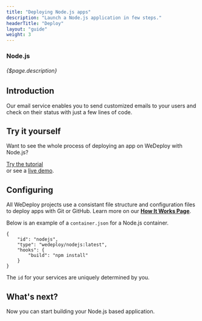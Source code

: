 ```yaml
---
title: "Deploying Node.js apps"
description: "Launch a Node.js application in few steps."
headerTitle: "Deploy"
layout: "guide"
weight: 3
---
```


### Node.js

###### {$page.description}

<article id="1">

## Introduction

Our email service enables you to send customized emails to your users and check on their status with just a few lines of code.

</article>

<article id="2">

## Try it yourself

Want to see the whole process of deploying an app on WeDeploy with Node.js?

<div class="guide-btn-cta">
	<a class="btn btn-accent btn-sm" href="/tutorials/nodejs" target="_blank" data-senna-off>
		<span class="icon-16-external"></span>Try the tutorial
	</a>
</div>

<div class="guide-aux-cta">
	or see a <a href="http://boilerplate-nodejs.wedeploy.io" target="_blank" data-senna-off>live demo</a>.
</div>

</article>

<article id="3">

## Configuring

<aside>

All WeDeploy projects use a consistant file structure and configuration files to deploy apps with Git or GitHub. Learn more on our <strong><a href="/docs/intro/how-it-works.html">How It Works Page</a></strong>.

</aside>

Below is an example of a `container.json` for a Node.js container.

```application/json
{
	"id": "nodejs",
	"type": "wedeploy/nodejs:latest",
	"hooks": {
		"build": "npm install"
	}
}
```

The `id` for your services are uniquely determined by you.

</article>

## What's next?

Now you can start building your Node.js based application.
